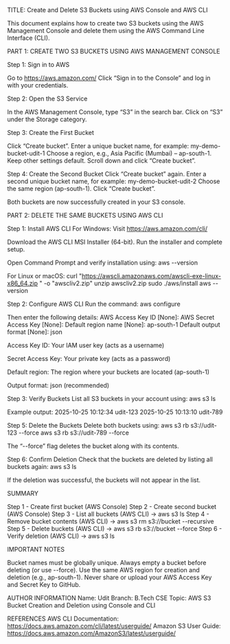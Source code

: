 TITLE: Create and Delete S3 Buckets using AWS Console and AWS CLI

This document explains how to create two S3 buckets using the AWS Management Console and delete them using the AWS Command Line Interface (CLI).

PART 1: CREATE TWO S3 BUCKETS USING AWS MANAGEMENT CONSOLE

Step 1: Sign in to AWS

Go to https://aws.amazon.com/
Click “Sign in to the Console” and log in with your credentials.

Step 2: Open the S3 Service

In the AWS Management Console, type “S3” in the search bar.
Click on “S3” under the Storage category.

Step 3: Create the First Bucket

Click “Create bucket”.
Enter a unique bucket name, for example: my-demo-bucket-udit-1
Choose a region, e.g., Asia Pacific (Mumbai) – ap-south-1.
Keep other settings default.
Scroll down and click “Create bucket”.

Step 4: Create the Second Bucket
Click “Create bucket” again.
Enter a second unique bucket name, for example: my-demo-bucket-udit-2
Choose the same region (ap-south-1).
Click “Create bucket”.

Both buckets are now successfully created in your S3 console.

PART 2: DELETE THE SAME BUCKETS USING AWS CLI

Step 1: Install AWS CLI
For Windows:
Visit https://aws.amazon.com/cli/

Download the AWS CLI MSI Installer (64-bit).
Run the installer and complete setup.

Open Command Prompt and verify installation using:
aws --version

For Linux or macOS:
curl "https://awscli.amazonaws.com/awscli-exe-linux-x86_64.zip
" -o "awscliv2.zip"
unzip awscliv2.zip
sudo ./aws/install
aws --version

Step 2: Configure AWS CLI
Run the command:
aws configure

Then enter the following details:
AWS Access Key ID [None]: <your-access-key>
AWS Secret Access Key [None]: <your-secret-key>
Default region name [None]: ap-south-1
Default output format [None]: json

Access Key ID: Your IAM user key (acts as a username)

Secret Access Key: Your private key (acts as a password)

Default region: The region where your buckets are located (ap-south-1)

Output format: json (recommended)

Step 3: Verify Buckets
List all S3 buckets in your account using:
aws s3 ls

Example output:
2025-10-25 10:12:34 udit-123
2025-10-25 10:13:10 udit-789

Step 5: Delete the Buckets
Delete both buckets using:
aws s3 rb s3://udit-123 --force
aws s3 rb s3://udit-789 --force

The “--force” flag deletes the bucket along with its contents.

Step 6: Confirm Deletion
Check that the buckets are deleted by listing all buckets again:
aws s3 ls

If the deletion was successful, the buckets will not appear in the list.

SUMMARY

Step 1 - Create first bucket (AWS Console)
Step 2 - Create second bucket (AWS Console)
Step 3 - List all buckets (AWS CLI) → aws s3 ls
Step 4 - Remove bucket contents (AWS CLI) → aws s3 rm s3://bucket --recursive
Step 5 - Delete buckets (AWS CLI) → aws s3 rb s3://bucket --force
Step 6 - Verify deletion (AWS CLI) → aws s3 ls

IMPORTANT NOTES

Bucket names must be globally unique.
Always empty a bucket before deleting (or use --force).
Use the same AWS region for creation and deletion (e.g., ap-south-1).
Never share or upload your AWS Access Key and Secret Key to GitHub.

AUTHOR INFORMATION
Name: Udit
Branch: B.Tech CSE
Topic: AWS S3 Bucket Creation and Deletion using Console and CLI

REFERENCES
AWS CLI Documentation: https://docs.aws.amazon.com/cli/latest/userguide/
Amazon S3 User Guide: https://docs.aws.amazon.com/AmazonS3/latest/userguide/

